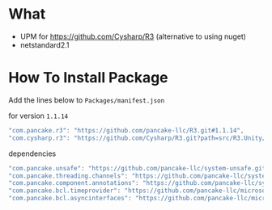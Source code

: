 # What

- UPM for https://github.com/Cysharp/R3 (alternative to using nuget)
- netstandard2.1


# How To Install Package

Add the lines below to `Packages/manifest.json`

for version `1.1.14`
```csharp
"com.pancake.r3": "https://github.com/pancake-llc/R3.git#1.1.14",
"com.cysharp.r3": "https://github.com/Cysharp/R3.git?path=src/R3.Unity/Assets/R3.Unity#1.1.14",
```

dependencies
```csharp
"com.pancake.unsafe": "https://github.com/pancake-llc/system-unsafe.git#6.0.0",
"com.pancake.threading.channels": "https://github.com/pancake-llc/system-threading-channels.git#8.0.0",
"com.pancake.component.annotations": "https://github.com/pancake-llc/system-componentmodel-annotations.git#5.0.0",
"com.pancake.bcl.timeprovider": "https://github.com/pancake-llc/microsoft-bcl-time-provider.git#8.0.0",
"com.pancake.bcl.asyncinterfaces": "https://github.com/pancake-llc/microsoft-bcl-async-interfaces.git#6.0.0",
```
